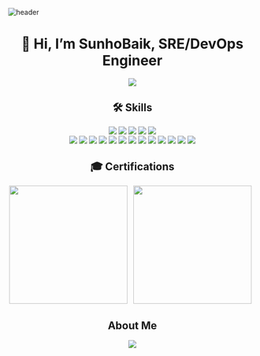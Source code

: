 ![header](https://capsule-render.vercel.app/api?type=wave&color=auto&height=300&section=header&text=Preferbaik&fontSize=70&desc)

<div align=center><h1>👋 Hi, I’m SunhoBaik, SRE/DevOps Engineer </h1></div>
<div align="center"><a target="_blank"><img src="https://github-readme-stats.vercel.app/api?username=preferbaik"/></a></div>

<div align=center><h2>🛠️ Skills</h2></div>

<div align="center">
    <a target="_blank"><img src="https://img.shields.io/badge/python-purple.svg?logo=python&logoColor=white&style=for-the-badge"/></a> 
    <a target="_blank"><img src="https://img.shields.io/badge/django-green.svg?logo=django&logoColor=white&style=for-the-badge"/></a> 
    <a target="_blank"><img src="https://img.shields.io/badge/typescript-blue.svg?logo=typescript&logoColor=white&style=for-the-badge"/></a> 
    <a target="_blank"><img src="https://img.shields.io/badge/nestjs-black.svg?logo=nestjs&logoColor=red&style=for-the-badge"/></a> 
    <a target="_blank"><img src="https://img.shields.io/badge/javascript-yellow.svg?logo=javascript&logoColor=black&style=for-the-badge"/></a>
</div>

<div align="center">
    <a target="_blank"><img src="https://img.shields.io/badge/mysql-purple.svg?logo=mysql&logoColor=orange&style=for-the-badge"/></a> 
    <a target="_blank"><img src="https://img.shields.io/badge/elasticsearch-grey.svg?logo=elasticsearch&logoColor=white&style=for-the-badge"/></a> 
    <a target="_blank"><img src="https://img.shields.io/badge/docker-blue.svg?logo=docker&logoColor=white&style=for-the-badge"/></a> 
    <a target="_blank"><img src="https://img.shields.io/badge/aws-orange.svg?logo=amazon&logoColor=white&style=for-the-badge"/></a> 
    <a target="_blank"><img src="https://img.shields.io/badge/kubernetes-blue.svg?logo=kubernetes&logoColor=white&style=for-the-badge"/></a>
    <a target="_blank"><img src="https://img.shields.io/badge/gcp-gray.svg?logo=google-cloud&logoColor=white&style=for-the-badge"/></a>
    <a target="_blank"><img src="https://img.shields.io/badge/linux-black.svg?logo=linux&logoColor=white&style=for-the-badge"/></a>
    <a target="_blank"><img src="https://img.shields.io/badge/jenkins-red.svg?logo=jenkins&logoColor=white&style=for-the-badge"/></a>
    <a target="_blank"><img src="https://img.shields.io/badge/prometheus-orange.svg?logo=prometheus&logoColor=white&style=for-the-badge"/></a>
    <a target="_blank"><img src="https://img.shields.io/badge/grafana-yellow.svg?logo=grafana&logoColor=black&style=for-the-badge"/></a>
    <a target="_blank"><img src="https://img.shields.io/badge/terraform-violet.svg?logo=terraform&logoColor=white&style=for-the-badge"/></a>
    <a target="_blank"><img src="https://img.shields.io/badge/ansible-red.svg?logo=ansible&logoColor=white&style=for-the-badge"/></a>
    <a target="_blank"><img src="https://img.shields.io/badge/gitlab%20ci%2Fcd-orange.svg?logo=gitlab&logoColor=white&style=for-the-badge"/></a>
</div>

<div align=center><h2>🎓 Certifications</h2></div>

<div align="center">
    <img src="https://images.credly.com/size/680x680/images/8b8ed108-e77d-4396-ac59-2504583b9d54/cka_from_cncfsite__281_29.png" width="240" height="240"></a> &nbsp
    <img src="https://images.credly.com/size/680x680/images/0e284c3f-5164-4b21-8660-0d84737941bc/image.png" width="240" height="240"></a> &nbsp
</div>

<div align=center><h2>About Me</h2></div>
<div align="center">
    <a href="https://www.preferbaik.com/" target="_blank"><img src="https://img.shields.io/badge/portfolio-red.svg?logo=Photopea&logoColor=white&style=for-the-badge"/></a> 
</div>
